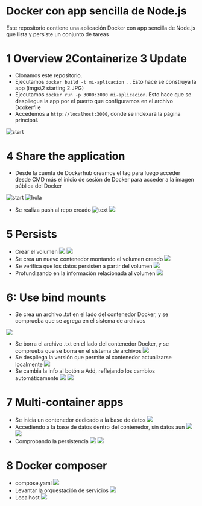 
# Docker con app sencilla de Node.js 

Este repositorio contiene una aplicación Docker con app sencilla de Node.js que lista y persiste un conjunto de tareas

# 1 Overview 2Containerize 3 Update 

- Clonamos este repositorio.
- Ejecutamos `docker build -t mi-aplicacion .`. Esto hace se construya la app
(imgs\2 starting 2.JPG)
- Ejecutamos `docker run -p 3000:3000 mi-aplicacion`. Esto hace que se despliegue la app por el puerto que configuramos en el archivo Dcokerfile
- Accedemos a `http://localhost:3000`, donde se indexará la página principal.

![start](imgs/2%20starting%202.JPG)

# 4 Share the application

- Desde la cuenta de Dockerhub creamos el tag para luego acceder desde CMD más el inicio de sesión de Docker para acceder a la imagen pública del Docker

![start](imgs/4%20docker_view.JPG)
![hola](imgs/5%20docker%20tag.JPG)

- Se realiza push al repo creado
![text](imgs/6%20docker%20push.JPG)
![](imgs/7%20docker%20alpine.JPG)
# 5 Persists
- Crear el volumen
![](imgs/8%20dokcer%20rm.JPG)
![](imgs/9%20creacion%20docker%20con%20volume.JPG)
- Se crea un nuevo contenedor montando el volumen creado
![](imgs/9%20nuevo%20docker.JPG)
- Se verifica que los datos persisten a partir del volumen 
![](imgs/10%20docker%20persist.JPG)
- Profundizando en la información relacionada al volumen
![](imgs/11%20docker%20volume.JPG)


# 6: Use bind mounts

- Se crea un archivo .txt en el lado del contenedor Docker, y se comprueba que se agrega en el sistema de archivos

![](imgs/13%20mount%20data.JPG)
- Se borra el archivo .txt en el lado del contenedor Docker, y se comprueba que se borra en el sistema de archivos
![](imgs/14%20mount%20data.JPG)
- Se despliega la versión que permite al contenedor actualizarse localmente
![](imgs/15%20mount%20development.JPG)
- Se cambia la info al botón a Add, reflejando los cambios automáticamente
![](imgs/16%20mount%20dev%20cambios.JPG)
![](imgs/17%20localhsot.JPG)


# 7 Multi-container apps
- Se inicia un contenedor dedicado a la base de datos
![](imgs/18%20network%20y%20docker%20sql%20image.JPG)
- Accediendo a la base de datos dentro del contenedor, sin datos aun
![](imgs/19%20slq%20conn.JPG)
![](imgs/20%20mysql.JPG)
- Comprobando la persistencia
![](imgs/21%20mysql.JPG)
![](imgs/22%20mysql.JPG)

# 8 Docker composer
- compose.yaml
![](imgs/23%20docker%20compose.JPG)
- Levantar la orquestación de servicios
![](imgs/24%20correr%20docker%20compose.JPG)
- Localhost
![](imgs/17%20localhsot.JPG)


